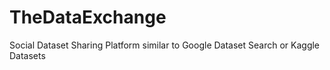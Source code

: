 # TheDataExchange

Social Dataset Sharing Platform similar to Google Dataset Search or Kaggle Datasets
